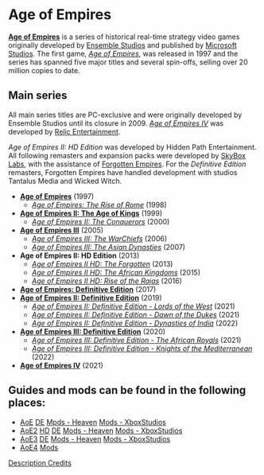 # Age of Empires

[**Age of Empires**](http://en.wikipedia.org/wiki/Age_of_Empires) is a series of historical real-time strategy video games originally developed by [Ensemble Studios](https://ageofempires.fandom.com/wiki/Ensemble_Studios) and published by [Microsoft Studios](https://ageofempires.fandom.com/wiki/Microsoft_Game_Studios). The first game, [*Age of Empires*](https://ageofempires.fandom.com/wiki/Age_of_Empires), was released in 1997 and the series has spanned five major titles and several spin-offs, selling over 20 million copies to date.

## Main series

All main series titles are PC-exclusive and were originally developed by Ensemble Studios until its closure in 2009. [*Age of Empires IV*](https://ageofempires.fandom.com/wiki/Age_of_Empires_IV) was developed by [Relic Entertainment](https://ageofempires.fandom.com/wiki/Relic_Entertainment).

*Age of Empires II: HD Edition* was developed by Hidden Path Entertainment. All following remasters and expansion packs were developed by [SkyBox Labs](https://ageofempires.fandom.com/wiki/SkyBox_Labs), with the assistance of [Forgotten Empires](https://ageofempires.fandom.com/wiki/Forgotten_Empires). For the *Definitive Edition* remasters, Forgotten Empires have handled development with studios Tantalus Media and Wicked Witch.

-   [**Age of Empires**](https://ageofempires.fandom.com/wiki/Age_of_Empires) (1997)
    -   [*Age of Empires: The Rise of Rome*](https://ageofempires.fandom.com/wiki/Age_of_Empires:_The_Rise_of_Rome) (1998)
-   [**Age of Empires II: The Age of Kings**](https://ageofempires.fandom.com/wiki/Age_of_Empires_II:_The_Age_of_Kings) (1999)
    -   [*Age of Empires II: The Conquerors*](https://ageofempires.fandom.com/wiki/Age_of_Empires_II:_The_Conquerors) (2000)
-   [**Age of Empires III**](https://ageofempires.fandom.com/wiki/Age_of_Empires_III) (2005)
    -   [*Age of Empires III: The WarChiefs*](https://ageofempires.fandom.com/wiki/Age_of_Empires_III:_The_WarChiefs) (2006)
    -   [*Age of Empires III: The Asian Dynasties*](https://ageofempires.fandom.com/wiki/Age_of_Empires_III:_The_Asian_Dynasties) (2007)
-   **Age of Empires II: HD Edition** (2013)
    -   [*Age of Empires II HD: The Forgotten*](https://ageofempires.fandom.com/wiki/Age_of_Empires_II_HD:_The_Forgotten) (2013)
    -   [*Age of Empires II HD: The African Kingdoms*](https://ageofempires.fandom.com/wiki/Age_of_Empires_II_HD:_The_African_Kingdoms) (2015)
    -   [*Age of Empires II HD: Rise of the Rajas*](https://ageofempires.fandom.com/wiki/Age_of_Empires_II_HD:_Rise_of_the_Rajas) (2016)
-   [**Age of Empires: Definitive Edition**](https://ageofempires.fandom.com/wiki/Age_of_Empires:_Definitive_Edition) (2017)
-   [**Age of Empires II: Definitive Edition**](https://ageofempires.fandom.com/wiki/Age_of_Empires_II:_Definitive_Edition) (2019)
    -   [*Age of Empires II: Definitive Edition - Lords of the West*](https://ageofempires.fandom.com/wiki/Age_of_Empires_II:_Definitive_Edition_-_Lords_of_the_West) (2021)
    -   [*Age of Empires II: Definitive Edition - Dawn of the Dukes*](https://ageofempires.fandom.com/wiki/Age_of_Empires_II:_Definitive_Edition_-_Dawn_of_the_Dukes) (2021)
    -   [*Age of Empires II: Definitive Edition - Dynasties of India*](https://ageofempires.fandom.com/wiki/Age_of_Empires_II:_Definitive_Edition_-_Dynasties_of_India) (2022)
-   [**Age of Empires III: Definitive Edition**](https://ageofempires.fandom.com/wiki/Age_of_Empires_III:_Definitive_Edition) (2020)
    -   [*Age of Empires III: Definitive Edition - The African Royals*](https://ageofempires.fandom.com/wiki/Age_of_Empires_III:_Definitive_Edition_-_The_African_Royals) (2021)
    -   [*Age of Empires III: Definitive Edition - Knights of the Mediterranean*](https://ageofempires.fandom.com/wiki/Age_of_Empires_III:_Definitive_Edition_-_Knights_of_the_Mediterranean) (2022)
-   [**Age of Empires IV**](https://ageofempires.fandom.com/wiki/Age_of_Empires_IV) (2021)

## Guides and mods can be found in the following places:
- [AoE](https://aoe.heavengames.com/)  [DE](https://aoe.heavengames.com/)  [Mpds - Heaven](http://aoe.heavengames.com/dl-php/index.php)  [Mods - XboxStudios](https://www.ageofempires.com/mods/?q=&game=1&modid=0&filter=0&status=&sort=popular&order=DESC?_=1667473753)
- [AoE2](https://aok.heavengames.com/university/)  [HD](https://aok.heavengames.com/university/)  [DE](https://aok.heavengames.com/university/)  [Mods - Heaven](https://aok.heavengames.com/blacksmith/index.php)  [Mods - XboxStudios](https://www.ageofempires.com/mods/?q=&game=2&modid=0&filter=0&status=&sort=popular&order=DESC)
- [AoE3](https://aoe3.heavengames.com/modding/tutorials/)  [DE](https://aoe3.heavengames.com/modding/tutorials/)  [Mods - Heaven](https://aoe3.heavengames.com/downloads/index.php)  [Mods - XboxStudios](https://www.ageofempires.com/mods/?q=&game=3&modid=0&filter=0&status=&sort=popular&order=DESC)
- [AoE4](https://www.ageofempires.com/games/age-of-empires-iv/)  [Mods](https://www.ageofempires.com/mods/?q=&game=4&modid=0&filter=0&status=&sort=popular&order=DESC)


[Description Credits](https://ageofempires.fandom.com/wiki/Age_of_Empires_(series))
